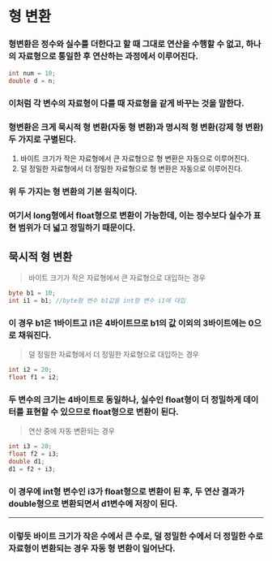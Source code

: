 # 형 변환
### 형변환은 정수와 실수를 더한다고 할 때 그대로 연산을 수행할 수 없고, 하나의 자료형으로 통일한 후 연산하는 과정에서 이루어진다.
```java
int num = 10;
double d = n;
```
### 이처럼 각 변수의 자료형이 다를 때 자료형을 같게 바꾸는 것을 말한다.
### 형변환은 크게 묵시적 형 변환(자동 형 변환)과 명시적 형 변환(강제 형 변환)두 가지로 구별된다.
1. 바이트 크기가 작은 자료형에서 큰 자료형으로 형 변환은 자동으로 이루어진다.
2. 덜 정밀한 자료형에서 더 정밀한 자료형으로 형 변환은 자동으로 이루어진다.
### 위 두 가지는 형 변환의 기본 원칙이다.
### 여기서 long형에서 float형으로 변환이 가능한데, 이는 정수보다 실수가 표현 범위가 더 넓고 정밀하기 때문이다.
## 묵시적 형 변환
> 바이트 크기가 작은 자료형에서 큰 자료형으로 대입하는 경우
```java
byte b1 = 10;
int i1 = b1; //byte형 변수 b1값을 int형 변수 i1에 대입
```
### 이 경우 b1은 1바이트고 i1은 4바이트므로 b1의 값 이외의 3바이트에는 0으로 채워진다.
> 덜 정밀한 자료형에서 더 정밀한 자료형으로 대입하는 경우
```java
int i2 = 20;
float f1 = i2;
```
### 두 변수의 크기는 4바이트로 동일하나, 실수인 float형이 더 정밀하게 데이터를 표현할 수 있으므로 float형으로 변환이 된다.
> 연산 중에 자동 변환되는 경우
```java
int i3 = 20;
float f2 = i3;
double d1;
d1 = f2 + i3;
```
### 이 경우에 int형 변수인 i3가 float형으로 변환이 된 후, 두 연산 결과가 double형으로 변환되면서 d1변수에 저장이 된다.
---
### 이렇듯 바이트 크기가 작은 수에서 큰 수로, 덜 정밀한 수에서 더 정밀한 수로 자료형이 변환되는 경우 자동 형 변환이 일어난다.